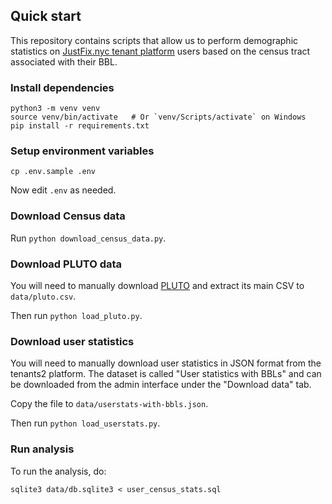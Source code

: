 ## Quick start

This repository contains scripts that allow us to perform demographic
statistics on [JustFix.nyc tenant platform][] users based on the census
tract associated with their BBL.

[JustFix.nyc tenant platform]: https://github.com/justFixNYC/tenants2

### Install dependencies

```
python3 -m venv venv
source venv/bin/activate   # Or `venv/Scripts/activate` on Windows
pip install -r requirements.txt
```

### Setup environment variables

```
cp .env.sample .env
```

Now edit `.env` as needed.

### Download Census data

Run `python download_census_data.py`.

### Download PLUTO data

You will need to manually download [PLUTO][] and extract its main CSV to
`data/pluto.csv`.

Then run `python load_pluto.py`.

[PLUTO]: https://www1.nyc.gov/site/planning/data-maps/open-data/dwn-pluto-mappluto.page

### Download user statistics

You will need to manually download user statistics in JSON format
from the tenants2 platform. The dataset is called
"User statistics with BBLs" and can be downloaded from the admin
interface under the "Download data" tab.

Copy the file to `data/userstats-with-bbls.json`.

Then run `python load_userstats.py`.

### Run analysis

To run the analysis, do:

```
sqlite3 data/db.sqlite3 < user_census_stats.sql
```
